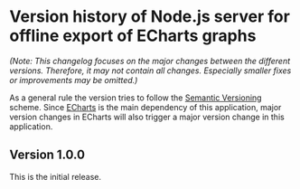 # Version history of Node.js server for offline export of ECharts graphs

_(Note: This changelog focuses on the major changes between the different
versions. Therefore, it may not contain all changes. Especially smaller fixes or
improvements may be omitted.)_

As a general rule the version tries to follow the
[Semantic Versioning](https://semver.org/) scheme.
Since [ECharts](https://echarts.apache.org/) is the main dependency of this
application, major version changes in ECharts will also trigger a major version
change in this application.

## Version 1.0.0

This is the initial release.

